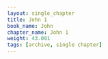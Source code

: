 ```yaml
---
layout: single_chapter
title: John 1
book_name: John
chapter_name: John 1
weight: 43.001
tags: [archive, single chapter]
---
```

